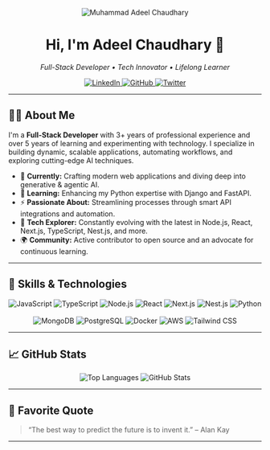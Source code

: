 <p align="center">
  <img src="https://capsule-render.vercel.app/api?text=Adeel%20Chaudhary&animation=fadeIn&type=waving&color=gradient&height=120" alt="Muhammad Adeel Chaudhary" />
</p>

<h1 align="center">Hi, I'm Adeel Chaudhary 👋</h1>
<p align="center">
  <em>Full-Stack Developer • Tech Innovator • Lifelong Learner</em>
</p>

<p align="center">
  <a href="https://www.linkedin.com/in/adeelmc/">
    <img src="https://img.shields.io/badge/LinkedIn-0A66C2?style=flat-square&logo=linkedin&logoColor=white" alt="LinkedIn"/>
  </a>
  <a href="https://github.com/adeelmc">
    <img src="https://img.shields.io/badge/GitHub-181717?style=flat-square&logo=github&logoColor=white" alt="GitHub"/>
  </a>
  <a href="https://twitter.com/madeelchaudhry">
    <img src="https://img.shields.io/badge/Twitter-1DA1F2?style=flat-square&logo=twitter&logoColor=white" alt="Twitter"/>
  </a>
</p>

---

## 👨‍💻 About Me

I'm a **Full-Stack Developer** with 3+ years of professional experience and over 5 years of learning and experimenting with technology. I specialize in building dynamic, scalable applications, automating workflows, and exploring cutting-edge AI techniques.

- 🔭 **Currently:** Crafting modern web applications and diving deep into generative & agentic AI.
- 🌱 **Learning:** Enhancing my Python expertise with Django and FastAPI.
- ⚡ **Passionate About:** Streamlining processes through smart API integrations and automation.
- 🎯 **Tech Explorer:** Constantly evolving with the latest in Node.js, React, Next.js, TypeScript, Nest.js, and more.
- 🌍 **Community:** Active contributor to open source and an advocate for continuous learning.

---

## 🔧 Skills & Technologies

<div align="center">
  <!-- Languages & Frameworks -->
  <img src="https://img.shields.io/badge/JavaScript-Expert-yellow" alt="JavaScript"/>
  <img src="https://img.shields.io/badge/TypeScript-Proficient-blue" alt="TypeScript"/>
  <img src="https://img.shields.io/badge/Node.js-Proficient-blue" alt="Node.js"/>
  <img src="https://img.shields.io/badge/React-Proficient-blue" alt="React"/>
  <img src="https://img.shields.io/badge/Next.js-Proficient-blue" alt="Next.js"/>
  <img src="https://img.shields.io/badge/Nest.js-Proficient-blue" alt="Nest.js"/>
  <img src="https://img.shields.io/badge/Python-Proficient-blue" alt="Python"/>
  <br /><br />
  <!-- Databases & Tools -->
  <img src="https://img.shields.io/badge/MongoDB-Proficient-green" alt="MongoDB"/>
  <img src="https://img.shields.io/badge/PostgreSQL-Proficient-blue" alt="PostgreSQL"/>
  <img src="https://img.shields.io/badge/Docker-Proficient-blue" alt="Docker"/>
  <img src="https://img.shields.io/badge/AWS-Proficient-blue" alt="AWS"/>
  <img src="https://img.shields.io/badge/Tailwind%20CSS-Proficient-blue" alt="Tailwind CSS"/>
</div>

---

## 📈 GitHub Stats

<div align="center">
   <img src="https://github-readme-stats.vercel.app/api/top-langs/?username=madeelchaudhary&show_icons=true&hide_border=true&theme=radical&title_color=ffffff&text_color=c9cacc&icon_color=4AB197&bg_color=1A2B34&hide=html,scss" alt="Top Languages"/>
  <img src="https://github-readme-stats.vercel.app/api?username=madeelchaudhary&show_icons=true&hide_border=true&theme=radical&title_color=ffffff&text_color=c9cacc&icon_color=4AB197&bg_color=1A2B34" alt="GitHub Stats"/>
</div>

---

## 💬 Favorite Quote

> “The best way to predict the future is to invent it.” – Alan Kay

---
